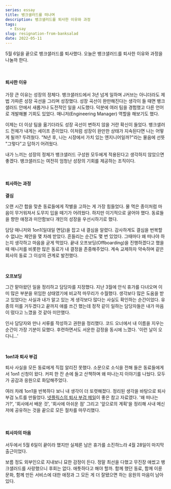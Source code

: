 ```yaml
---
series: essay
title: 뱅크샐러드를 떠나며
description: 뱅크샐러드를 퇴사한 이유와 과정
tags:
  - Essay
slug: resignation-from-banksalad
date: 2022-05-11
---
```


5월 6일을 끝으로 뱅크샐러드를 퇴사했다. 오늘은 뱅크샐러드를 퇴사한 이유와 과정을 나눌까 한다.

<br/>

#### 퇴사한 이유

가장 큰 이유는 성장의 정체다. 뱅크샐러드에서 3년 넘게 일하며 J커브는 아니더라도 제법 가파른 성장 곡선을 그리며 성장했다. 성장 곡선이 완만해진다는 생각이 들 때면 뱅크샐러드 안에서 새롭거나 도전적인 일을 시도했다. 덕분에 여러 팀을 경험했고 다른 언어로 개발해볼 기회도 있었다. 매니저(Engineering Manager) 역할을 해보기도 했다.

이제는 더 이상 팀을 옮기더라도 성장 곡선이 변하지 않을 거란 확신이 들었다. 뱅크샐러드 전체가 내게는 세이프 존이었다. 이처럼 성장이 완만한 상태가 지속된다면 나는 어떻게 될까? 두려웠다. "N년 후, 나는 시장에서 가치 있는 엔지니어일까?"라는 물음에 선뜻 "그렇다"고 답하기 어려웠다.

내가 느끼는 성장의 정체가 뱅크샐러드 구성원 모두에게 적용된다고 생각하지 않았으면 좋겠다. 뱅크샐러드는 여전히 엄청난 성장의 기회를 제공하는 조직이다.

<br/>

#### 퇴사하는 과정

**결심**

오랜 시간 합을 맞춘 동료들에게 작별을 고하는 게 가장 힘들었다. 물 먹은 종이처럼 마음이 무거워져서 도무지 입을 떼기가 어려웠다. 하지만 이기적으로 굴어야 했다. 동료들을 향한 애정과 미안함보다 개인의 성장을 우선시하기로 했다.

담당 매니저와 1on1(일대일 면담)을 잡고 내 결심을 알렸다. 감사하게도 결심을 번복할 수 없냐는 제안을 몇 차례 받았다. 흔들리는 순간도 몇 번 있었다. 그때마다 왜 떠나야 하는지 생각하고 마음을 굳게 먹었다. 끝내 오프보딩(Offboarding)을 진행하겠다고 했을 때 매니저를 비롯한 많은 동료가 내 결정을 존중해주었다. 계속 교제하자 약속하며 같은 회사의 동료 그 이상의 관계로 발전했다.

<br/>

**오프보딩**

그간 맡아왔던 일을 정리하고 담당자를 지정했다. 지난 3월에 안식 휴가를 다녀오며 이미 많은 부분을 위임한 상태였기에 비교적 마무리가 수월했다. 생각보다 많은 도움을 받고 있었다는 사실과 내가 알고 있는 게 생각보다 많다는 사실도 확인하는 순간이었다. 유종의 미를 거두겠다고 끝까지 애를 쓰긴 했는데 정작 같이 일하는 담당자들은 내가 마음이 떴다고 느꼈을 것 같아 미안했다.

인사 담당자와 만나 서류를 작성하고 권한을 정리했다. 코드 오너에서 내 이름을 지우는 순간이 가장 기분이 묘했다. 후련하면서도 서운한 감정을 동시에 느꼈다. '이런 날이 오다니...'

<br/>

**1on1과 퇴사 부검**

퇴사 사실을 모든 동료에게 직접 알리진 못했다. 소문으로 소식을 전해 들은 동료들에게서 1on1 신청이 왔다. 커피 한 잔 손에 들고 산책하며 왜 떠나는지 이야기를 나눴다. 모두가 공감과 응원으로 화답해주었다.

여러 차례 1on1을 반복하다 보니 내 생각이 더 또렷해졌다. 정리된 생각을 바탕으로 퇴사 부검 노트를 만들었다. [넷플릭스의 퇴사 부검 메일](http://www.casenews.co.kr/news/articleView.html?idxno=4617)이 좋은 참고 자료였다. '왜 떠나는가?', '회사에서 배운 것', '회사에 아쉬운 점' 그리고 '앞으로의 계획'을 정리해 사내 메신저에 공유하는 것을 끝으로 모든 절차를 마무리했다.

<br/>

#### 퇴사자의 마음

서두에서 5월 6일이 끝이라 했지만 실제론 남은 휴가를 소진하느라 4월 28일이 마지막 출근이었다.

보름 정도 외부인으로 지내보니 묘한 감정이 든다. 정말 최선을 다했고 무진장 애썼고 뱅크샐러드를 사랑했으니 후회는 없다. 애틋하다고 해야 할까. 함께 했던 동료, 함께 이룬 문화, 함께 만든 서비스에 대한 애정과 그 모든 게 더 잘됐으면 하는 응원의 마음이 남아 있다.
